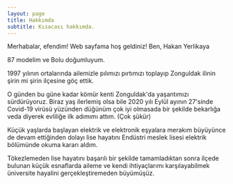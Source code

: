 ```yaml
---
layout: page
title: Hakkımda
subtitle: Kısacası hakkımda.
---
```


Merhabalar, efendim! Web sayfama hoş geldiniz! Ben, Hakan Yerlikaya

87 modelim ve Bolu doğumluyum.

1997 yılının ortalarında ailemizle pılımızı pırtımızı toplayıp Zonguldak ilinin şirin mi şirin ilçesine göç ettik. 

O günden bu güne kadar kömür kenti Zonguldak'da yaşantımızı sürdürüyoruz. Biraz yaş ilerlemiş olsa bile 2020 yılı Eylül ayının 27'sinde Covid-19 virüsü yüzünden düğünüm çok iyi olmasada bir şekilde bekarlığa veda diyerek evliliğe ilk adımımı attım. (Çok şükür)

Küçük yaşlarda başlayan elektrik ve elektronik eşyalara merakım büyüyünce de devam ettiğinden dolayı lise hayatını Endüstri meslek lisesi elektrik bölümünde okuma kararı aldım.

Tökezlemeden lise hayatını başarılı bir şekilde tamamladıktan sonra ilçede bulunan küçük esnaflarda aileme ve kendi ihtiyaçlarımı karşılayabilmek üniversite hayalini gerçekleştiremeden büyümüşüz.










